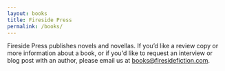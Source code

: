```yaml
---
layout: books
title: Fireside Press
permalink: /books/
---
```


Fireside Press publishes novels and novellas. If you’d like a review copy or more information about a book, or if you'd like to request an interview or blog post with an author, please email us at [books@firesidefiction.com](mailto:books@firesidefiction.com).
